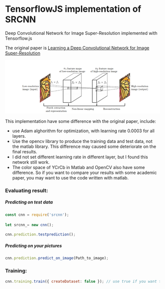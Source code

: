 # TensorflowJS implementation of SRCNN
Deep Convolutional Network for Image Super-Resolution implemented with Tensorflow.js

The original paper is [Learning a Deep Convolutional Network for Image Super-Resolution](https://arxiv.org/abs/1501.00092)
<p align="center">
  <img src="https://github.com/BadMachine/SRCNN-tfjs/blob/master/additional/arch.jpg" width="800"/>
</p>

This implementation have some difference with the original paper, include:

* use Adam alghorithm for optimization, with learning rate 0.0003 for all layers.
* Use the opencv library to produce the training data and test data, not the matlab library. This difference may caused some deteriorate on the final results.
* I did not set different learning rate in different layer, but I found this network still work.
* The color space of YCrCb in Matlab and OpenCV also have some difference. So if you want to compare your results with some academic paper, you may want to use the code written with matlab.


### Evaluating result:

##### Predicting on test data
```js
const cnn = require('srcnn');

let srcnn_= new cnn();
```
```js
cnn.prediction.testprediction();
```

##### Predicting on your pictures
```js
cnn.prediction.predict_on_image(Path_to_image);
```
### Training:
```js
cnn.training.train({ createDataset: false }); // use true if you want to create or refresh dataset
```
